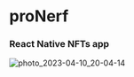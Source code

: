# proNerf
### React Native NFTs app

![photo_2023-04-10_20-04-14](https://user-images.githubusercontent.com/72669865/230988143-ff917fd5-135b-4b61-b27f-3a9d3ce5b9bd.jpg)
